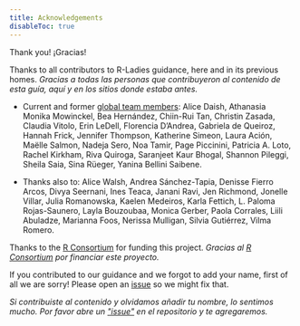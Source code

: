 ```yaml
---
title: Acknowledgements
disableToc: true
---
```


Thank you! ¡Gracias!

Thanks to all contributors to R-Ladies guidance, here and in its previous homes.
_Gracias a todas las personas que contribuyeron al contenido de esta guía, aquí y en los sitios donde estaba antes._

* Current and former [global team members](https://rladies.org/about-us/global-team/): 
  Alice Daish, 
  Athanasia Monika Mowinckel, 
  Bea Hernández, 
  Chiin-Rui Tan, 
  Christin Zasada, 
  Claudia Vitolo, 
  Erin LeDell, 
  Florencia D’Andrea, 
  Gabriela de Queiroz, 
  Hannah Frick, 
  Jennifer Thompson, 
  Katherine Simeon, 
  Laura Ación, 
  Maëlle Salmon, 
  Nadeja Sero, 
  Noa Tamir, 
  Page Piccinini, 
  Patricia A. Loto, 
  Rachel Kirkham, 
  Riva Quiroga,
  Saranjeet Kaur Bhogal, 
  Shannon Pileggi,
  Sheila Saia,
  Sina Rüeger, 
  Yanina Bellini Saibene.

* Thanks also to: 
  Alice Walsh, 
  Andrea Sánchez-Tapia, 
  Denisse Fierro Arcos, 
  Divya Seernani, 
  Ines Teaca, 
  Janani Ravi, 
  Jen Richmond, 
  Jonelle Villar, 
  Julia Romanowska, 
  Kaelen Medeiros,
  Karla Fettich, 
  L. Paloma Rojas-Saunero,
  Layla Bouzoubaa, 
  Monica Gerber,
  Paola Corrales, 
  Liili Abuladze, 
  Marianna Foos, 
  Nerissa Mulligan,
  Silvia Gutiérrez, 
  Vilma Romero.

Thanks to the [R Consortium](https://www.r-consortium.org/) for funding this project.
_Gracias al [R Consortium](https://www.r-consortium.org/) por financiar este proyecto._

If you contributed to our guidance and we forgot to add your name, first of all we are sorry!
Please open an [issue](https://github.com/rladies/rladiesguide/issues?q=is%3Aissue+is%3Aopen+sort%3Aupdated-desc) so we might fix that.

_Si contribuiste al contenido y olvidamos añadir tu nombre, lo sentimos mucho. Por favor abre un ["issue"](https://github.com/rladies/rladiesguide/issues?q=is%3Aissue+is%3Aopen+sort%3Aupdated-desc) en el repositorio y te agregaremos._
